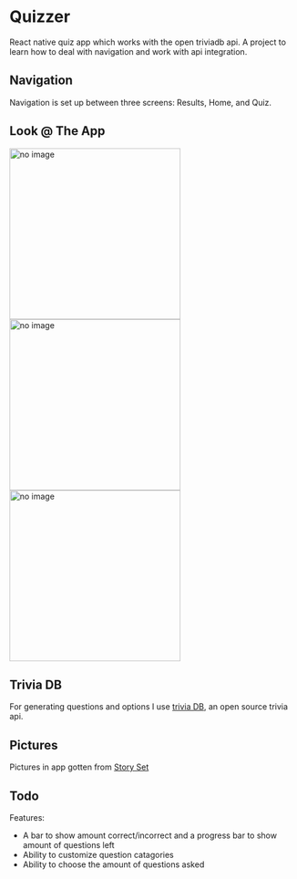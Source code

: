 # Quizzer
React native quiz app which works with the open triviadb api. A project to learn how to deal with navigation and work with api integration.

## Navigation
Navigation is set up between three screens: Results, Home, and Quiz. 

## Look @ The App 
<div>
<img src="https://user-images.githubusercontent.com/59814640/235326019-8bf59cbd-b4f4-430a-b794-40c4ca07052f.PNG" alt="no image" width="300" />
<img src="https://user-images.githubusercontent.com/59814640/235326086-9fabde7b-17b0-44c5-8e9a-8c6e6a49acf0.PNG" alt="no image" width="300" />
<img src="https://user-images.githubusercontent.com/59814640/235326096-275bd7c3-c8c4-4fae-9939-6ea299bed872.PNG" alt="no image" width="300" />
</div>

## Trivia DB
For generating questions and options I use <a href="https://opentdb.com/">trivia DB</a>, an open source trivia api.

## Pictures
Pictures in app gotten from <a href="https://storyset.com/">Story Set</a>

## Todo
Features:
<ul>
  <li>A bar to show amount correct/incorrect and a progress bar to show amount of questions left</li>
  <li>Ability to customize question catagories</li>
  <li>Ability to choose the amount of questions asked </li>
</ul>
